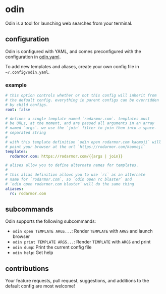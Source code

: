 odin
====

Odin is a tool for launching web searches from your terminal.

configuration
-------------

Odin is configured with YAML, and comes preconfigured with the configuration in [odin.yaml](odin.yaml).

To add new templates and aliases, create your own config file in `~/.config/odin.yaml`.

### example

```yaml
# this option controls whether or not this config will inherit from
# the defualt config. everything in parent configs can be overridden
# by child configs.
root: false

# defines a single template named `rodarmor.com`. templates must
# be URLs, at the moment, and are passed all arguments in an array
# named `args`. we use the `join` filter to join them into a space-
# separated string
# 
# with this template definition `odin open rodarmor.com kaomoji` will
# point your browser at the url `https://rodarmor.com/kaomoji`
templates:
  rodarmor.com: https://rodarmor.com/{{args | join}}

# alises allow you to define alternate names for templates.
#
# this alias definition allows you to use `rc` as an alternate
# name for `rodarmor.com`, so `odin open rc blaster` and
# `odin open rodarmor.com blaster` will do the same thing
aliases:
  rc: rodarmor.com
```

subcommands
-----------

Odin supports the following subcommands:

- `odin open TEMPLATE ARGS...`: Render `TEMPLATE` with `ARGS` and launch browser
- `odin print TEMPLATE ARGS...`: Render `TEMPLATE` with `ARGS` and print
- `odin dump`: Print the current config file
- `odin help`: Get help

contributions
-------------

Your feature requests, pull request, suggestions, and additions to the default config are most welcome!
